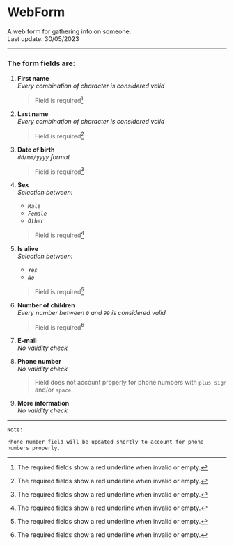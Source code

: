 # WebForm
  
A web form for gathering info on someone.  
Last update: 30/05/2023

---

### The form fields are:

1. **First name**  
    _Every combination of character is considered valid_

    > Field is required[^1]

2. **Last name**  
    _Every combination of character is considered valid_

    > Field is required[^1]

3. **Date of birth**  
    _`dd/mm/yyyy` format_

    > Field is required[^1]

4. **Sex**  
    _Selection between:_  

    - _`Male`_
    - _`Female`_
    - _`Other`_

    > Field is required[^1]

5. **Is alive**  
    _Selection between:_  

    - _`Yes`_
    - _`No`_

    > Field is required[^1]

6. **Number of children**  
    _Every number between `0` and `99` is considered valid_

    > Field is required[^1]

7. **E-mail**  
    _No validity check_

8. **Phone number**  
    _No validity check_

    >Field does not account properly for phone numbers with `plus sign` and/or `space`.

9. **More information**  
    _No validity check_

---

```
Note:  
    
Phone number field will be updated shortly to account for phone numbers properly.
```


[^1]: The required fields show a red underline when invalid or empty.